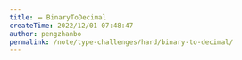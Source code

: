 ```yaml
---
title: ➖ BinaryToDecimal
createTime: 2022/12/01 07:48:47
author: pengzhanbo
permalink: /note/type-challenges/hard/binary-to-decimal/
---
```

